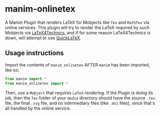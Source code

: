 # manim-onlinetex

A Manim Plugin that renders LaTeX for Mobjects like `Tex` and `MathTex` via online services.
This plugin will try to render the LaTeX required by such Mobjects via [LaTeX4Technics](https://www.latex4technics.com/), and if for some reason LaTeX4Technics is down, will attempt to use [QuickLaTeX](https://quicklatex.com/).

## Usage instructions

Import the contents of `manim_onlinetex` AFTER `manim` has been imported, like so:

```py
from manim import *
from manim_onlinetex import *
```

Then, use a `Mobject` that requires `LaTeX` rendering. If the
Plugin is doing its job, then the `Tex` folder of your `media`
directory should have the source `.tex` file, the final `.svg` 
file, and no intermediary files (like `.dvi` files), since that's
all handled by the online service.